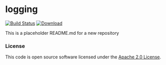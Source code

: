 
# logging

[![Build Status](https://travis-ci.org/hmrc/logging.svg?branch=master)](https://travis-ci.org/hmrc/logging) [ ![Download](https://api.bintray.com/packages/hmrc/releases/logging/images/download.svg) ](https://bintray.com/hmrc/releases/logging/_latestVersion)

This is a placeholder README.md for a new repository

### License

This code is open source software licensed under the [Apache 2.0 License]("http://www.apache.org/licenses/LICENSE-2.0.html").
    